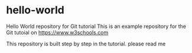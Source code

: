 # hello-world
Hello World repository for Git tutorial
This is an example repository for the Git tutoial on https://www.w3schools.com

This repository is built step by step in the tutorial.
please read me
